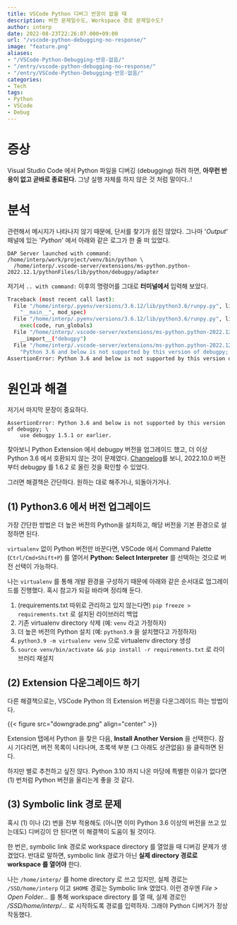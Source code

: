 ```yaml
---
title: VSCode Python 디버그 반응이 없을 때
description: 버전 문제일수도, Workspace 경로 문제일수도?
author: interp
date: 2022-08-23T22:26:07.000+09:00
url: "/vscode-python-debugging-no-response/"
image: "feature.png"
aliases:
- "/VSCode-Python-Debugging-반응-없음/"
- "/entry/vscode-python-debugging-no-response/"
- "/entry/VSCode-Python-Debugging-반응-없음/"
categories:
- Tech
tags:
- Python
- VSCode
- Debug
---
```

# 증상

Visual Studio Code 에서 Python 파일을 디버깅 (debugging) 하려 하면, **아무런 반응이 없고 곧바로 종료된다.** 그냥 실행 자체를 하지 않은 것 처럼 말이다..!

# 분석

관련해서 메시지가 나타나지 않기 때문에, 단서를 찾기가 쉽진 않았다. 그나마 '_Output_' 패널에 있는 '_Python_' 에서 아래와 같은 로그가 한 줄 떠 있었다.

```
DAP Server launched with command: /home/interp/work/project/venv/bin/python \
  /home/interp/.vscode-server/extensions/ms-python.python-2022.12.1/pythonFiles/lib/python/debugpy/adapter
```

저기서 `.. with command:` 이후의 명령어를 그대로 **터미널에서** 입력해 보았다. 

```bash
Traceback (most recent call last):
  File "/home/interp/.pyenv/versions/3.6.12/lib/python3.6/runpy.py", line 193, in _run_module_as_main
    "__main__", mod_spec)
  File "/home/interp/.pyenv/versions/3.6.12/lib/python3.6/runpy.py", line 85, in _run_code
    exec(code, run_globals)
  File "/home/interp/.vscode-server/extensions/ms-python.python-2022.12.1/pythonFiles/lib/python/debugpy/adapter/__main__.py", line 212, in <module>
    __import__("debugpy")
  File "/home/interp/.vscode-server/extensions/ms-python.python-2022.12.1/pythonFiles/lib/python/debugpy/adapter/../../debugpy/__init__.py", line 28, in <module>
    "Python 3.6 and below is not supported by this version of debugpy; "
AssertionError: Python 3.6 and below is not supported by this version of debugpy; use debugpy 1.5.1 or earlier.
```

# 원인과 해결

저기서 마지막 문장이 중요하다.
```
AssertionError: Python 3.6 and below is not supported by this version of debugpy; \
    use debugpy 1.5.1 or earlier.
```

찾아보니 Python Extension 에서 debugpy 버전을 업그레이드 했고, 더 이상 Python 3.6 에서 호환되지 않는 것이 문제였다. [Changelog](https://marketplace.visualstudio.com/items/ms-python.python/changelog)를 보니, 2022.10.0 버전부터 debugpy 를 1.6.2 로 올린 것을 확인할 수 있었다.

그러면 해결책은 간단하다. 원하는 대로 해주거나, 되돌아가거나.

## (1) Python3.6 에서 버전 업그레이드

가장 간단한 방법은 더 높은 버전의 Python을 설치하고, 해당 버전을 기본 환경으로 설정하면 된다.

`virtualenv` 없이 Python 버전만 바꾼다면, VSCode 에서 Command Palette (`Ctrl/Cmd+Shift+P`) 를 열어서 **Python: Select Interpreter** 를 선택하는 것으로 버전 선택이 가능하다.

나는 `virtualenv` 를 통해 개발 환경을 구성하기 때문에 아래와 같은 순서대로 업그레이드를 진행했다. 혹시 참고가 되길 바라며 정리해 둔다.

1. (requirements.txt 따위로 관리하고 있지 않는다면) `pip freeze > requirements.txt` 로 설치된 라이브러리 백업
1. 기존 virtualenv directory 삭제 (예: `venv` 라고 가정하자)
1. 더 높은 버전의 Python 설치 (예: `python3.9` 을 설치했다고 가정하자)
1. `python3.9 -m virtualenv venv` 으로 virtualenv directory 생성
1. `source venv/bin/activate && pip install -r requirements.txt` 로 라이브러리 재설치

## (2) Extension 다운그레이드 하기

다른 해결책으로는, VSCode Python 의 Extension 버전을 다운그레이드 하는 방법이다.

{{< figure src="downgrade.png" align="center" >}}

Extension 탭에서 Python 을 찾은 다음, **Install Another Version** 을 선택한다. 잠시 기다리면, 버전 목록이 나타나며, 초록색 부분 (그 아래도 상관없음) 을 클릭하면 된다.

하지만 별로 추천하고 싶진 않다. Python 3.10 까지 나온 마당에 특별한 이유가 없다면 (1) 번처럼 Python 버전을 올리는게 좋을 것 같다.

## (3) Symbolic link 경로 문제

혹시 (1) 이나 (2) 번을 전부 적용해도 (아니면 이미 Python 3.6 이상의 버전을 쓰고 있는데도) 디버깅이 안 된다면 이 해결책이 도움이 될 것이다.

한 번은, symbolic link 경로로 workspace directory 를 열었을 때 디버깅 문제가 생겼었다. 반대로 말하면, symbolic link 경로가 아닌 **실제 directory 경로로 workspace 를 열어야** 한다.

나는 `/home/interp/` 를 home directory 로 쓰고 있지만, 실제 경로는 `/SSD/home/interp` 이고 `$HOME` 경로는 Symbolic link 였었다. 이런 경우엔 *File > Open Folder...* 를 통해 workspace directory 를 열 때, 실제 경로인 _/SSD/home/interp/..._ 로 시작하도록 경로를 입력하자. 그래야 Python 디버거가 정상 작동했다.
